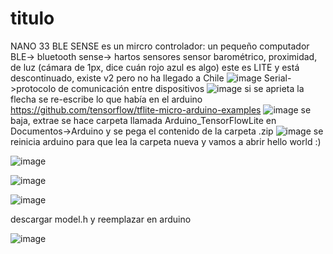 # titulo

NANO 33 BLE SENSE
es un mircro controlador: un pequeño computador
BLE-> bluetooth
sense-> hartos sensores
sensor barométrico, proximidad, de luz (cámara de 1px, dice cuán rojo azul es algo)
este es LITE y está descontinuado, existe v2 pero no ha llegado a Chile
![image](https://github.com/latexlavanda/audiv027-2023-2/assets/142627713/50c258ff-7bcb-4d42-bba1-b87fa419ad5f)
Serial->protocolo de comunicación entre dispositivos
![image](https://github.com/latexlavanda/audiv027-2023-2/assets/142627713/310898d2-6651-4d59-9fb4-8eaad3ad49db)
si se aprieta la flecha se re-escribe lo que había en el arduino
https://github.com/tensorflow/tflite-micro-arduino-examples
![image](https://github.com/latexlavanda/audiv027-2023-2/assets/142627713/7cd3fad1-86d1-4fdb-87ca-b889c0760de6)
se baja, extrae
se hace carpeta llamada Arduino_TensorFlowLite en Documentos->Arduino y se pega el contenido de la carpeta .zip
![image](https://github.com/latexlavanda/audiv027-2023-2/assets/142627713/a3a23a4c-9ea2-443a-868a-772959cd1cae)
se reinicia arduino para que lea la carpeta nueva y vamos a abrir hello world :)

![image](https://github.com/latexlavanda/audiv027-2023-2/assets/142627713/04f2fd99-1911-41ee-9cd9-547380062d70)

![image](https://github.com/latexlavanda/audiv027-2023-2/assets/142627713/d0c00315-fee5-4cf5-a487-990df87536ad)

![image](https://github.com/latexlavanda/audiv027-2023-2/assets/142627713/8498ef59-0ff9-4a4d-8436-dff615a9a422)

descargar model.h y reemplazar en arduino

![image](https://github.com/latexlavanda/audiv027-2023-2/assets/142627713/2f9492ac-fb0c-458b-a221-a41dde1a395d)
